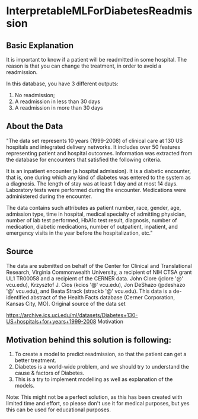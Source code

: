 # InterpretableMLForDiabetesReadmission

## Basic Explanation

It is important to know if a patient will be readmitted in some hospital. The reason is that you can change the treatment, in order to avoid a readmission.

In this database, you have 3 different outputs:

1. No readmission;
2. A readmission in less than 30 days 
3. A readmission in more than 30 days 

## About the Data

"The data set represents 10 years (1999-2008) of clinical care at 130 US hospitals and integrated delivery networks. It includes over 50 features representing patient and hospital outcomes. Information was extracted from the database for encounters that satisfied the following criteria.

It is an inpatient encounter (a hospital admission).
It is a diabetic encounter, that is, one during which any kind of diabetes was entered to the system as a diagnosis.
The length of stay was at least 1 day and at most 14 days.
Laboratory tests were performed during the encounter.
Medications were administered during the encounter.

The data contains such attributes as patient number, race, gender, age, admission type, time in hospital, medical specialty of admitting physician, number of lab test performed, HbA1c test result, diagnosis, number of medication, diabetic medications, number of outpatient, inpatient, and emergency visits in the year before the hospitalization, etc."
## Source

The data are submitted on behalf of the Center for Clinical and Translational Research, Virginia Commonwealth University, a recipient of NIH CTSA grant UL1 TR00058 and a recipient of the CERNER data. John Clore (jclore '@' vcu.edu), Krzysztof J. Cios (kcios '@' vcu.edu), Jon DeShazo (jpdeshazo '@' vcu.edu), and Beata Strack (strackb '@' vcu.edu). This data is a de-identified abstract of the Health Facts database (Cerner Corporation, Kansas City, MO). Original source of the data set

https://archive.ics.uci.edu/ml/datasets/Diabetes+130-US+hospitals+for+years+1999-2008
Motivation

## Motivation behind this solution is following:

1. To create a model to predict readmission, so that the patient can get a better treatment.
2. Diabetes is a world-wide problem, and we should try to understand the cause & factors of Diabetes.
3. This is a try to implement modelling as well as explanation of the models.

Note: This might not be a perfect solution, as this has been created with limited time and effort, so please don't use it for medical purposes, but yes this can be used for educational purposes.
